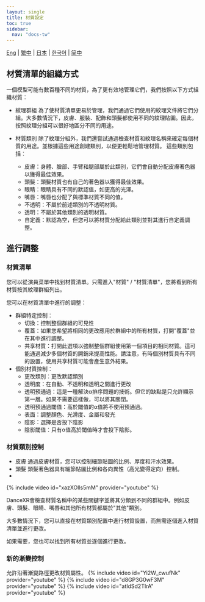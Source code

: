 ```yaml
---
layout: single
title: 材質設定
toc: true
sidebar:
  nav: "docs-tw"
---
```

[Eng](/dancexr/features/material_settings) | [繁中](/tw/dancexr/features/material_settings) | [日本](/jp/dancexr/features/material_settings) | [한국어](/kr/dancexr/features/material_settings) | [简中](/zh/dancexr/features/material_settings)


## 材質清單的組織方式

一個模型可能有數百種不同的材質，為了更有效地管理它們，我們按照以下方式組織材質：

* 紋理群組
  為了使材質清單更易於管理，我們通過它們使用的紋理文件將它們分組。大多數情況下，皮膚、服裝、配飾和頭髮都使用不同的紋理貼圖。因此，按照紋理分組可以很好地區分不同的用途。

* 材質類別
  除了紋理分組外，我們還嘗試通過檢查材質和紋理名稱來確定每個材質的用途。並根據這些用途創建類別，以便更輕鬆地管理材質。
  這些類別包括：
  * 皮膚：身體、臉部、手臂和腿部屬於此類別，它們會自動分配皮膚著色器以獲得最佳效果。
  * 頭髮：頭髮材質也有自己的著色器以獲得最佳效果。
  * 眼睛：眼睛具有不同的默認值，如更高的光澤。
  * 嘴唇：嘴唇也分配了與標準材質不同的值。
  * 不透明：不屬於前述類別的不透明材質。
  * 透明：不屬於其他類別的透明材質。
  * 自定義：默認為空，但您可以將材質分配給此類別並對其進行自定義調整。


## 進行調整

### 材質清單

您可以從演員菜單中找到材質清單。只需進入"材質" / "材質清單"，您將看到所有材質按其紋理群組列出。

您可以在材質清單中進行的調整：
* 群組特定控制：
  * 切換：控制整個群組的可見性
  * 覆蓋：如果您希望將相同的更改應用於群組中的所有材質，打開"覆蓋"並在其中進行調整。
  * 共享材質：打開此選項以強制整個群組使用第一個項目的相同材質。這可能通過減少多個材質的開銷來提高性能。請注意，有時個別材質具有不同的設置，使用共享材質可能會產生意外結果。
* 個別材質控制：
  * 更改類別：更改默認類別
  * 透明度：在自動、不透明和透明之間進行更改
  * 透明預通過：這是一種解決α排序問題的技術。但它的缺點是只允許顯示第一層。如果不需要這樣做，可以將其關閉。
  * 透明預通過閾值：高於閾值的α值將不使用預通過。
  * 表面：調整顏色、光滑度、金屬和發光
  * 陰影：選擇是否投下陰影
  * 陰影閾值：只有α值高於閾值時才會投下陰影。

### 材質類別控制

* 皮膚
  通過皮膚材質，您可以控制細節貼圖的比例、厚度和汗水效果。
* 頭髮
  頭髮著色器具有細節貼圖比例和各向異性（高光變得定向）控制。
* 

{% include video id="xazXOlls5mM" provider="youtube" %}

DanceXR會檢查材質名稱中的某些關鍵字並將其分類到不同的群組中。例如皮膚、頭髮、眼睛、嘴唇和其他所有材質都屬於"其他"類別。

大多數情況下，您可以直接在材質類別配置中進行材質設置，而無需逐個進入材質清單並進行更改。

如果需要，您也可以找到所有材質並逐個進行更改。

### 新的漸變控制
允許沿著漸變路徑更改材質屬性。
{% include video id="Yi2W_cwufNk" provider="youtube" %}
{% include video id="d8GP3G0wF3M" provider="youtube" %}
{% include video id="atIdSd2TIrA" provider="youtube" %}